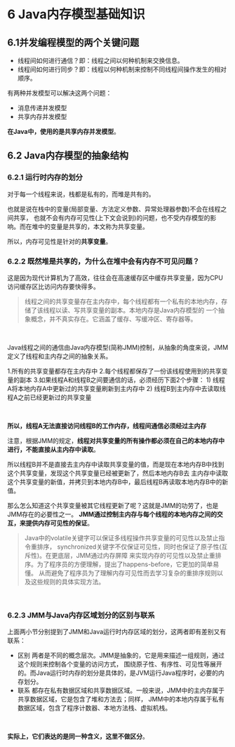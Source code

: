 # 6 Java内存模型基础知识

## 6.1并发编程模型的两个关键问题

- 线程间如何进行通信？即：线程之间以何种机制来交换信息。
- 线程间如何进行同步？即：线程以何种机制来控制不同线程间操作发生的相对顺序。

有两种并发模型可以解决这两个问题：

- 消息传递并发模型
- 共享内存并发模型

**在Java中，使用的是共享内存并发模型**。<br>

## 6.2 Java内存模型的抽象结构

### 6.2.1 运行时内存的划分

对于每一个线程来说，栈都是私有的，而堆是共有的。<br>

也就是说在栈中的变量(局部变量、方法定义参数、异常处理器参数)不会在线程之间共享，
也就不会有内存可见性(上下文会说到)的问题，也不受内存模型的影响。而在堆中的变量是共享的，本文称为共享变量。<br>

所以，内存可见性是针对的**共享变量**。

### 6.2.2 既然堆是共享的，为什么在堆中会有内存不可见问题？

这是因为现代计算机为了高效，往往会在高速缓存区中缓存共享变量，因为CPU访问缓存区比访问内存要快得多。<br>

>线程之间的共享变量存在主内存中，每个线程都有一个私有的本地内存，存储了该线程以读、写共享变量的副本。本地内存是Java内存模型的
>一个抽象概念，并不真实存在。它涵盖了缓存、写缓冲区、寄存器等。

<br>

Java线程之间的通信由Java内存模型(简称JMM)控制，从抽象的角度来说，JMM定义了线程和主内存之间的抽象关系。<br>

1.所有的共享变量都存在主内存中
2.每个线程都保存了一份该线程使用到的共享变量的副本
3.如果线程A和线程B之间要通信的话，必须经历下面2个步骤：
    1) 线程A将本地内存A中更新过的共享变量刷新到主内存中
    2) 线程B到主内存中去读取线程A之前已经更新过的共享变量

<br>

**所以，线程A无法直接访问线程B的工作内存，线程间通信必须经过主内存**<br>

注意，根据JMM的规定，**线程对共享变量的所有操作都必须在自己的本地内存中进行，不能直接从主内存中读取**。<br>

所以线程B并不是直接去主内存中读取共享变量的值，而是现在本地内存B中找到这个共享变量，发现这个共享变量已经被更新了，然后本地内存B去
主内存中读取这个共享变量的新值，并拷贝到本地内存B中，最后线程B再读取本地内存B中的新值。<br>

那么怎么知道这个共享变量被其它线程更新了呢？这就是JMM的功劳了，也是JMM存在的必要性之一。
**JMM通过控制主内存与每个线程的本地内存之间的交互，来提供内存可见性的保证**。<br>

>Java中的volatile关键字可以保证多线程操作共享变量的可见性以及禁止指令重排序，
>synchronized关键字不仅保证可见性，同时也保证了原子性(互斥性)。在更底层，JMM通过内存屏障
>来实现内存的可见性以及禁止重排序。为了程序员的方便理解，提出了happens-before，它更加的简单易懂。
>从而避免了程序员为了理解内存可见性而去学习复杂的重排序规则以及这些规则的具体实现方法。

<br>

### 6.2.3 JMM与Java内存区域划分的区别与联系

上面两小节分别提到了JMM和Java运行时内存区域的划分，这两者即有差别又有联系：
- 区别
    两者是不同的概念层次。JMM是抽象的，它是用来描述一组规则，通过这个规则来控制各个变量的访问方式，
    围绕原子性、有序性、可见性等展开的。而Java运行时内存的划分是具体的，是JVM运行Java程序时，必要的内存划分。
- 联系
    都存在私有数据区域和共享数据区域。一般来说，JMM中的主内存属于共享数据区域，它是包含了堆和方法去；同样，
    JMM中的本地内存属于私有数据区域，包含了程序计数器、本地方法栈、虚拟机栈。

<br>

**实际上，它们表达的是同一种含义，这里不做区分**。